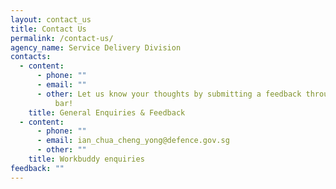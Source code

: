 ```yaml
---
layout: contact_us
title: Contact Us
permalink: /contact-us/
agency_name: Service Delivery Division
contacts:
  - content:
      - phone: ""
      - email: ""
      - other: Let us know your thoughts by submitting a feedback through the navigation
          bar!
    title: General Enquiries & Feedback
  - content:
      - phone: ""
      - email: ian_chua_cheng_yong@defence.gov.sg
      - other: ""
    title: Workbuddy enquiries
feedback: ""
---
```

